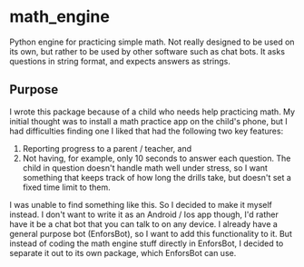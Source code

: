 # math_engine

Python engine for practicing simple math. Not really designed to be
used on its own, but rather to be used by other software such as chat
bots. It asks questions in string format, and expects answers as
strings.

## Purpose

I wrote this package because of a child who needs help practicing
math. My initial thought was to install a math practice app on the
child's phone, but I had difficulties finding one I liked that had the
following two key features:

1. Reporting progress to a parent / teacher, and
2. Not having, for example, only 10 seconds to answer each question.
   The child in question doesn't handle math well under stress, so I
   want something that keeps track of how long the drills take, but
   doesn't set a fixed time limit to them.
   
I was unable to find something like this. So I decided to make it
myself instead. I don't want to write it as an Android / Ios app
though, I'd rather have it be a chat bot that you can talk to on any
device. I already have a general purpose bot (EnforsBot), so I want to
add this functionality to it. But instead of coding the math engine
stuff directly in EnforsBot, I decided to separate it out to its own
package, which EnforsBot can use.
